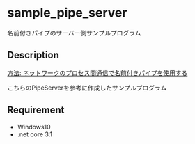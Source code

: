 # sample_pipe_server

名前付きパイプのサーバー側サンプルプログラム

## Description

[方法: ネットワークのプロセス間通信で名前付きパイプを使用する](https://docs.microsoft.com/ja-jp/dotnet/standard/io/how-to-use-named-pipes-for-network-interprocess-communication)

こちらのPipeServerを参考に作成したサンプルプログラム

## Requirement

- Windows10
- .net core 3.1
